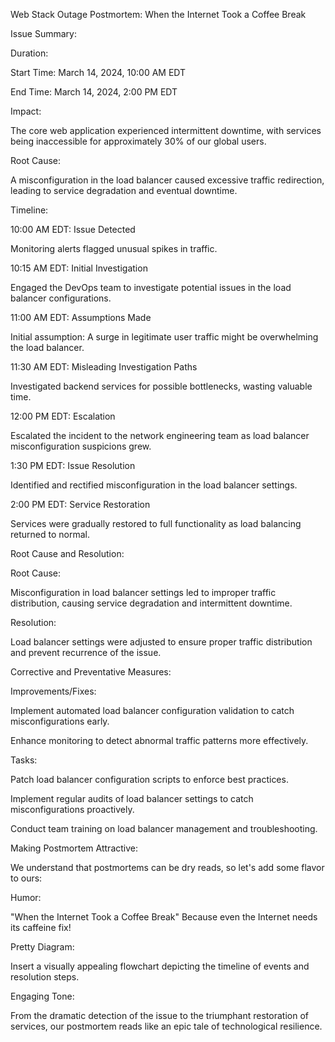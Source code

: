 Web Stack Outage Postmortem: When the Internet Took a Coffee Break 

 Issue Summary: 

 Duration:  

   Start Time: March 14, 2024, 10:00 AM EDT 

   End Time: March 14, 2024, 2:00 PM EDT 

 Impact: 

   The core web application experienced intermittent downtime, with services being inaccessible for approximately 30% of our global users. 

 Root Cause: 

   A misconfiguration in the load balancer caused excessive traffic redirection, leading to service degradation and eventual downtime. 

 

 Timeline: 

 10:00 AM EDT: Issue Detected 

   Monitoring alerts flagged unusual spikes in traffic. 

 10:15 AM EDT: Initial Investigation 

   Engaged the DevOps team to investigate potential issues in the load balancer configurations. 

 11:00 AM EDT: Assumptions Made 

   Initial assumption: A surge in legitimate user traffic might be overwhelming the load balancer. 

 11:30 AM EDT: Misleading Investigation Paths 

   Investigated backend services for possible bottlenecks, wasting valuable time. 

 12:00 PM EDT: Escalation 

   Escalated the incident to the network engineering team as load balancer misconfiguration suspicions grew. 

 1:30 PM EDT: Issue Resolution 

   Identified and rectified misconfiguration in the load balancer settings. 

 2:00 PM EDT: Service Restoration 

   Services were gradually restored to full functionality as load balancing returned to normal. 

 

 Root Cause and Resolution: 

 Root Cause: 

   Misconfiguration in load balancer settings led to improper traffic distribution, causing service degradation and intermittent downtime. 

 Resolution: 

   Load balancer settings were adjusted to ensure proper traffic distribution and prevent recurrence of the issue. 

 

 Corrective and Preventative Measures: 

 Improvements/Fixes: 

   Implement automated load balancer configuration validation to catch misconfigurations early. 

   Enhance monitoring to detect abnormal traffic patterns more effectively. 

 Tasks: 

   Patch load balancer configuration scripts to enforce best practices. 

   Implement regular audits of load balancer settings to catch misconfigurations proactively. 

   Conduct team training on load balancer management and troubleshooting. 

 

 Making Postmortem Attractive: 

We understand that postmortems can be dry reads, so let's add some flavor to ours: 

 Humor: 

   "When the Internet Took a Coffee Break"  Because even the Internet needs its caffeine fix! 

 Pretty Diagram: 

   Insert a visually appealing flowchart depicting the timeline of events and resolution steps. 

 Engaging Tone: 

   From the dramatic detection of the issue to the triumphant restoration of services, our postmortem reads like an epic tale of technological resilience. 

   

 

